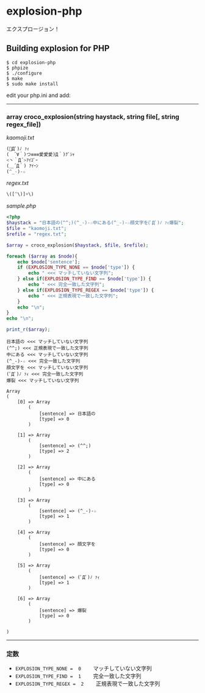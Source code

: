 # explosion-php
エクスプロージョン！

## Building explosion for PHP

```
$ cd explosion-php
$ phpize
$ ./configure
$ make
$ sudo make install
```


edit your php.ini and add:

-----

### array croco_explosion(string haystack, string file[, string regex_file])

*kaomoji.txt*
```php
(ﾟДﾟ)ﾉ ｧｨ
(　´∀｀)つ≡≡≡愛愛愛)Д｀)ｸﾞｼｬ
<丶｀Д´>ｱｲｺﾞｰ
(＿´Д｀) ｱｲｰﾝ
(^_-)-☆
```

*regex.txt*
```php
\([^\)]+\)
```

*sample.php*

```php
<?php
$haystack = "日本語の(^^;)(^_-)-☆中にある(^_-)-☆顔文字を(ﾟДﾟ)ﾉ ｧｨ爆裂";
$file = "kaomoji.txt";
$refile = "regex.txt";

$array = croco_explosion($haystack, $file, $refile);

foreach ($array as $node){
    echo $node['sentence'];
    if (EXPLOSION_TYPE_NONE == $node['type']) {
        echo " <<< マッチしていない文字列";
    } else if(EXPLOSION_TYPE_FIND == $node['type']) {
        echo " <<< 完全一致した文字列";
    } else if(EXPLOSION_TYPE_REGEX == $node['type']) {
        echo " <<< 正規表現で一致した文字列";
    }
    echo "\n";
}
echo "\n";

print_r($array);
```


```
日本語の <<< マッチしていない文字列
(^^;) <<< 正規表現で一致した文字列
中にある <<< マッチしていない文字列
(^_-)-☆ <<< 完全一致した文字列
顔文字を <<< マッチしていない文字列
(ﾟДﾟ)ﾉ ｧｨ <<< 完全一致した文字列
爆裂 <<< マッチしていない文字列

Array
(
    [0] => Array
        (
            [sentence] => 日本語の
            [type] => 0
        )

    [1] => Array
        (
            [sentence] => (^^;)
            [type] => 2
        )

    [2] => Array
        (
            [sentence] => 中にある
            [type] => 0
        )

    [3] => Array
        (
            [sentence] => (^_-)-☆
            [type] => 1
        )

    [4] => Array
        (
            [sentence] => 顔文字を
            [type] => 0
        )

    [5] => Array
        (
            [sentence] => (ﾟДﾟ)ﾉ ｧｨ
            [type] => 1
        )

    [6] => Array
        (
            [sentence] => 爆裂
            [type] => 0
        )

)
```
-----


### 定数

  * `EXPLOSION_TYPE_NONE =  0` 　　マッチしていない文字列
  * `EXPLOSION_TYPE_FIND =  1` 　　完全一致した文字列
  * `EXPLOSION_TYPE_REGEX =  2` 　　正規表現で一致した文字列
